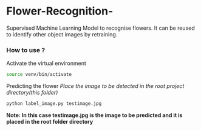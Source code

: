 # Flower-Recognition-
Supervised Machine Learning Model to recognise flowers.
It can be reused to identify other object images by retraining.

### How to use ?
Activate the virtual environment
```bash
source venv/bin/activate
```
Predicting the flower
*Place the image to be detected in the root project directory(this folder)*
```bash
python label_image.py testimage.jpg 
```
**Note: In this case testimage.jpg is the image to be predicted and it is placed in the root folder directory**

